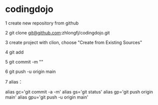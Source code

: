 # codingdojo

1 create new repository from github

2 git clone git@github.com:zhlongfj/codingdojo.git

3 create project with clion, choose "Create from Existing Sources"

4 git add

5 git commit -m ""

6 git push -u origin main

7 alias：

alias gc='git commit -a -m'
alias gs='git status'
alias gp='git push origin main'
alias gpu='git push -u origin main'
